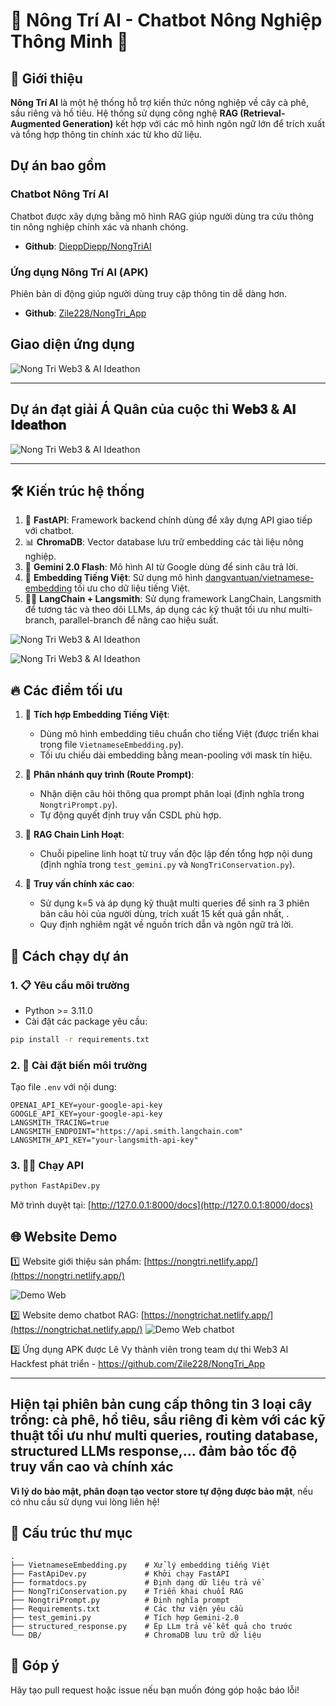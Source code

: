 # 🌟 Nông Trí AI - Chatbot Nông Nghiệp Thông Minh 🌱

## 📌 Giới thiệu

**Nông Trí AI** là một hệ thống hỗ trợ kiến thức nông nghiệp về cây cà phê, sầu riêng và hồ tiêu. Hệ thống sử dụng công nghệ **RAG (Retrieval-Augmented Generation)** kết hợp với các mô hình ngôn ngữ lớn để trích xuất và tổng hợp thông tin chính xác từ kho dữ liệu.

## Dự án bao gồm

### Chatbot Nông Trí AI
Chatbot được xây dựng bằng mô hình RAG giúp người dùng tra cứu thông tin nông nghiệp chính xác và nhanh chóng.
- **Github**: [DieppDiepp/NongTriAI](https://github.com/DieppDiepp/NongTriAI)

### Ứng dụng Nông Trí AI (APK)
Phiên bản di động giúp người dùng truy cập thông tin dễ dàng hơn.
- **Github**: [Zile228/NongTri_App](https://github.com/Zile228/NongTri_App)

## Giao diện ứng dụng
![Nong Tri Web3 & AI Ideathon](https://github.com/DieppDiepp/NongTriAI/raw/main/image/Nông%20Trí%20–%20Chatbot%20trợ%20lý%20nông%20nghiệp%20AI%20dành%20riêng%20cho%20nông%20dân%20Việt%20Nam.png)

----------------------
## Dự án đạt giải Á Quân của cuộc thi 𝐖𝐞𝐛𝟑 & 𝐀𝐈 𝐈𝐝𝐞𝐚𝐭𝐡𝐨𝐧
![Nong Tri Web3 & AI Ideathon](https://github.com/DieppDiepp/NongTriAI/raw/main/image/top-2.jpg)

-------------
## 🛠️ Kiến trúc hệ thống

1. 🚀 **FastAPI**: Framework backend chính dùng để xây dựng API giao tiếp với chatbot.
2. 📊 **ChromaDB**: Vector database lưu trữ embedding các tài liệu nông nghiệp.
3. 🤖 **Gemini 2.0 Flash**: Mô hình AI từ Google dùng để sinh câu trả lời.
4. 📝 **Embedding Tiếng Việt**: Sử dụng mô hình [dangvantuan/vietnamese-embedding](https://huggingface.co/dangvantuan/vietnamese-embedding) tối ưu cho dữ liệu tiếng Việt.
5. 🦜️🔗 **LangChain + Langsmith**: Sử dụng framework LangChain, Langsmith để tương tác và theo dõi LLMs, áp dụng các kỹ thuật tối ưu như multi-branch, parallel-branch để nâng cao hiệu suất.

![Nong Tri Web3 & AI Ideathon](https://github.com/DieppDiepp/NongTriAI/raw/main/image/langsmith_1.png)

![Nong Tri Web3 & AI Ideathon](https://github.com/DieppDiepp/NongTriAI/raw/main/image/langsmith_2.png)

## 🔥 Các điểm tối ưu 

1. 📌 **Tích hợp Embedding Tiếng Việt**:
   - Dùng mô hình embedding tiêu chuẩn cho tiếng Việt (được triển khai trong file `VietnameseEmbedding.py`).
   - Tối ưu chiếu dài embedding bằng mean-pooling với mask tín hiệu.

2. 🔎 **Phân nhánh quy trình (Route Prompt)**:
   - Nhận diện câu hỏi thông qua prompt phân loại (định nghĩa trong `NongtriPrompt.py`).
   - Tự động quyết định truy vấn CSDL phù hợp.

3. 🔗 **RAG Chain Linh Hoạt**:
   - Chuỗi pipeline linh hoạt từ truy vấn độc lập đến tổng hợp nội dung (định nghĩa trong `test_gemini.py` và `NongTriConservation.py`).

4. 🎯 **Truy vấn chính xác cao**:
   - Sử dụng k=5 và áp dụng kỹ thuật multi queries để sinh ra 3 phiên bản câu hỏi của người dùng, trích xuất 15 kết quả gần nhất, .
   - Quy định nghiêm ngặt về nguồn trích dẫn và ngôn ngữ trả lời.

## 🚀 Cách chạy dự án

### 1. 📋 Yêu cầu môi trường

- Python >= 3.11.0
- Cài đặt các package yêu cầu:

```bash
pip install -r requirements.txt
```

### 2. 🔐 Cài đặt biến môi trường

Tạo file `.env` với nội dung:

```
OPENAI_API_KEY=your-google-api-key
GOOGLE_API_KEY=your-google-api-key
LANGSMITH_TRACING=true
LANGSMITH_ENDPOINT="https://api.smith.langchain.com"
LANGSMITH_API_KEY="your-langsmith-api-key"

```

### 3. 🧑‍💻 Chạy API

```bash
python FastApiDev.py
```

Mở trình duyệt tại: [http://127.0.0.1:8000/docs](http://127.0.0.1:8000/docs)

## 🌐 Website Demo

1️⃣ Website giới thiệu sản phẩm: [https://nongtri.netlify.app/](https://nongtri.netlify.app/)

![Demo Web](https://github.com/DieppDiepp/NongTriAI/raw/main/image/demoweb.jpg)

2️⃣ Website demo chatbot RAG: [https://nongtrichat.netlify.app/](https://nongtrichat.netlify.app/)
![Demo Web chatbot](https://github.com/DieppDiepp/NongTriAI/blob/main/image/nongtrichat_full.png)

3️⃣ Ứng dụng APK được Lê Vy thành viên trong team dự thi Web3 AI Hackfest phát triển - https://github.com/Zile228/NongTri_App 

-------------
## Hiện tại phiên bản cung cấp thông tin 3 loại cây trồng: cà phê, hồ tiêu, sầu riêng đi kèm với các kỹ thuật tối ưu như multi queries, routing database, structured LLMs response,... đảm bảo tốc độ truy vấn cao và chính xác
**Vì lý do bảo mật, phân đoạn tạo vector store tự động được bảo mật**, nếu có nhu cầu sử dụng vui lòng liên hệ!

## 📂 Cấu trúc thư mục

```
.
├── VietnameseEmbedding.py    # Xử lý embedding tiếng Việt
├── FastApiDev.py             # Khởi chạy FastAPI
├── formatdocs.py             # Định dạng dữ liệu trả về
├── NongTriConservation.py    # Triển khai chuỗi RAG
├── NongtriPrompt.py          # Định nghĩa prompt
├── Requirements.txt          # Các thư viện yêu cầu 
├── test_gemini.py            # Tích hợp Gemini-2.0
├── structured_response.py    # Ép LLm trả về kết quả cho trước
└── DB/                       # ChromaDB lưu trữ dữ liệu
```

## 🤝 Góp ý

Hãy tạo pull request hoặc issue nếu bạn muốn đóng góp hoặc báo lỗi!

